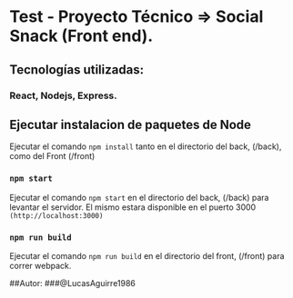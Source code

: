 # Test - Proyecto Técnico => Social Snack (Front end).
## Tecnologías utilizadas:
### React, Nodejs, Express.

## Ejecutar instalacion de paquetes de Node

Ejecutar el comando `npm install` tanto en el directorio del back, (/back), como del Front (/front)

### `npm start`

Ejecutar el comando `npm start` en el directorio del back, (/back) para levantar el servidor.
El mismo estara disponible en el puerto 3000 `(http://localhost:3000)`


### `npm run build`

Ejecutar el comando `npm run build` en el directorio del front, (/front) para correr webpack.

##Autor:
###@LucasAguirre1986
